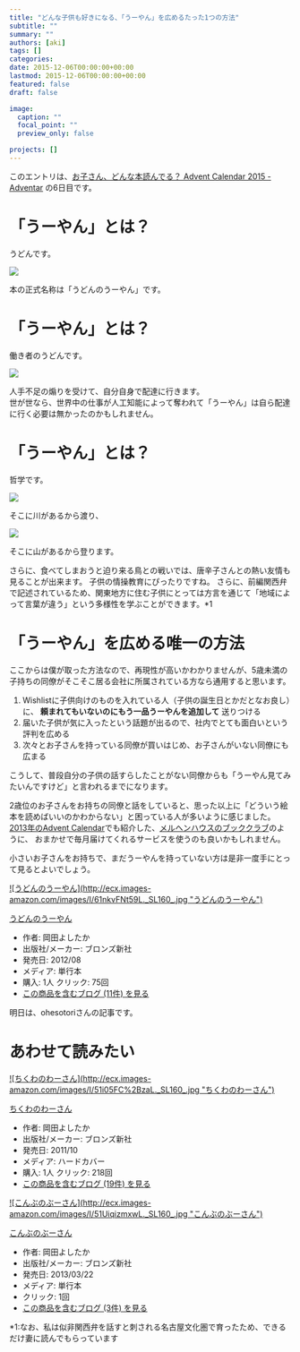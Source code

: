 ```yaml
---
title: "どんな子供も好きになる、「うーやん」を広めるたった1つの方法"
subtitle: ""
summary: ""
authors: [aki]
tags: []
categories: 
date: 2015-12-06T00:00:00+00:00
lastmod: 2015-12-06T00:00:00+00:00
featured: false
draft: false

image:
  caption: ""
  focal_point: ""
  preview_only: false

projects: []
---
```

このエントリは、[お子さん、どんな本読んでる？ Advent Calendar 2015 - Adventar](http://www.adventar.org/calendars/773) の6日目です。

# 「うーやん」とは？

うどんです。

![](/img/uyan-dominates-the-world/20151205171506.jpg)

本の正式名称は「うどんのうーやん」です。

# 「うーやん」とは？

働き者のうどんです。

![](/img/uyan-dominates-the-world/20151205171532.jpg)

人手不足の煽りを受けて、自分自身で配達に行きます。  
世が世なら、世界中の仕事が人工知能によって奪われて「うーやん」は自ら配達に行く必要は無かったのかもしれません。

# 「うーやん」とは？

哲学です。

![](/img/uyan-dominates-the-world/20151205171619.jpg)

そこに川があるから渡り、

![](/img/uyan-dominates-the-world/20151205171645.jpg)

そこに山があるから登ります。

さらに、食べてしまおうと迫り来る鳥との戦いでは、唐辛子さんとの熱い友情も見ることが出来ます。 子供の情操教育にぴったりですね。 さらに、前編関西弁で記述されているため、関東地方に住む子供にとっては方言を通じて「地域によって言葉が違う」という多様性を学ぶことができます。\*1

# 「うーやん」を広める唯一の方法

ここからは僕が取った方法なので、再現性が高いかわかりませんが、5歳未満の子持ちの同僚がそこそこ居る会社に所属されている方なら通用すると思います。

1. Wishlistに子供向けのものを入れている人（子供の誕生日とかだとなお良し）に、 **頼まれてもいないのにもう一品うーやんを追加して** 送りつける
2. 届いた子供が気に入ったという話題が出るので、社内でとても面白いという評判を広める
3. 次々とお子さんを持っている同僚が買いはじめ、お子さんがいない同僚にも広まる

こうして、普段自分の子供の話すらしたことがない同僚からも「うーやん見てみたいんですけど」と言われるまでになります。

2歳位のお子さんをお持ちの同僚と話をしていると、思った以上に「どういう絵本を読めばいいのかわからない」と困っている人が多いように感じました。[2013年のAdvent Calendar](http://chezou.hatenablog.com/entry/20131208/1416661536)でも紹介した、[メルヘンハウスのブッククラブ](https://bookclub.meruhenhouse.co.jp/)のように、 おまかせで毎月届けてくれるサービスを使うのも良いかもしれません。

小さいお子さんをお持ちで、まだうーやんを持っていない方は是非一度手にとって見るとよいでしょう。

[![うどんのうーやん](http://ecx.images-amazon.com/images/I/61nkvFNt59L._SL160_.jpg &quot;うどんのうーやん&quot;)](http://www.amazon.co.jp/exec/obidos/ASIN/4893095501/chezou-22/)

[うどんのうーやん](http://www.amazon.co.jp/exec/obidos/ASIN/4893095501/chezou-22/)

- 作者: 岡田よしたか
- 出版社/メーカー: ブロンズ新社
- 発売日: 2012/08
- メディア: 単行本
- 購入: 1人 クリック: 75回
- [この商品を含むブログ (11件) を見る](http://d.hatena.ne.jp/asin/4893095501/chezou-22)

明日は、ohesotoriさんの記事です。

# あわせて読みたい

[![ちくわのわーさん](http://ecx.images-amazon.com/images/I/51i05FC%2BzaL._SL160_.jpg &quot;ちくわのわーさん&quot;)](http://www.amazon.co.jp/exec/obidos/ASIN/4893095285/chezou-22/)

[ちくわのわーさん](http://www.amazon.co.jp/exec/obidos/ASIN/4893095285/chezou-22/)

- 作者: 岡田よしたか
- 出版社/メーカー: ブロンズ新社
- 発売日: 2011/10
- メディア: ハードカバー
- 購入: 1人 クリック: 218回
- [この商品を含むブログ (19件) を見る](http://d.hatena.ne.jp/asin/4893095285/chezou-22)

[![こんぶのぶーさん](http://ecx.images-amazon.com/images/I/51UiqizmxwL._SL160_.jpg &quot;こんぶのぶーさん&quot;)](http://www.amazon.co.jp/exec/obidos/ASIN/4893095617/chezou-22/)

[こんぶのぶーさん](http://www.amazon.co.jp/exec/obidos/ASIN/4893095617/chezou-22/)

- 作者: 岡田よしたか
- 出版社/メーカー: ブロンズ新社
- 発売日: 2013/03/22
- メディア: 単行本
- クリック: 1回
- [この商品を含むブログ (3件) を見る](http://d.hatena.ne.jp/asin/4893095617/chezou-22)

\*1:なお、私は似非関西弁を話すと刺される名古屋文化圏で育ったため、できるだけ妻に読んでもらっています


